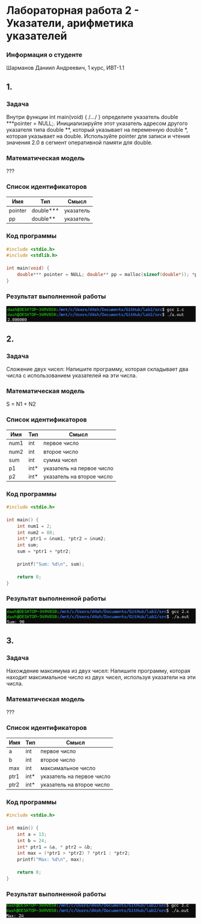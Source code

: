 # Лабораторная работа 2 - Указатели, арифметика указателей
### Информация о студенте  
Шарманов Даниил Андреевич, 1 курс, ИВТ-1.1  
## 1.  
### Задача  
Внутри функции int main(void) { /*...*/ } определите указатель double ***pointer = NULL;. Инициализируйте этот указатель адресом другого указателя типа double **, который указывает на переменную
double *, которая указывает на double. Используйте pointer для записи и чтения значения 2.0 в сегмент
оперативной памяти для double.
### Математическая модель
???  
### Список идентификаторов
| Имя  | Тип | Смысл |
| --- | --- | --- |
| pointer  | double***  |  указатель |
| pp  | double**  |  указатель |
  
### Код программы
```C
#include <stdio.h>
#include <stdlib.h>

int main(void) {
    double*** pointer = NULL; double** pp = malloc(sizeof(double*)); *pp = malloc(sizeof(double)); **pp = 2.0; pointer = &pp; printf("%f\n", ***pointer); free(*pp); free(pp);
}
```
### Результат выполненной работы  
<img src="imgs/1.jpg">  

## 2.  
### Задача  
Сложение двух чисел:
Напишите программу, которая складывает два числа с использованием указателей на эти числа.  
### Математическая модель
S = N1 + N2  
### Список идентификаторов
| Имя  | Тип | Смысл |
| --- | --- | --- |
| num1  | int  |  первое число |
| num2  | int  |  второе число |
| sum  | int  |  сумма чисел |
| p1  | int*  |  указатель на первое число |
| p2  | int*  |  указатель на второе число |  
  
### Код программы
```C
#include <stdio.h>

int main() {
    int num1 = 2;
    int num2 = 88;
    int* ptr1 = &num1, *ptr2 = &num2;
    int sum;
    sum = *ptr1 + *ptr2;

    printf("Sum: %d\n", sum);

    return 0;
}
```
### Результат выполненной работы  
<img src="imgs/2.jpg">  

## 3.  
### Задача  
Нахождение максимума из двух чисел:
Напишите программу, которая находит максимальное число из двух чисел, используя указатели на эти числа.  
### Математическая модель
???  
### Список идентификаторов
| Имя  | Тип | Смысл |
| --- | --- | --- |
| a  | int  |  первое число |
| b  | int  |  второе число |
| max  | int  |  максимальное число |
| ptr1  | int*  |  указатель на первое число |
| ptr2  | int*  |  указатель на второе число |  

### Код программы
```C
#include <stdio.h>

int main() {
    int a = 13;
    int b = 24;
    int* ptr1 = &a, * ptr2 = &b;
    int max = (*ptr1 > *ptr2) ? *ptr1 : *ptr2;
    printf("Max: %d\n", max);

    return 0;
}
```
### Результат выполненной работы  
<img src="imgs/3.jpg">  
